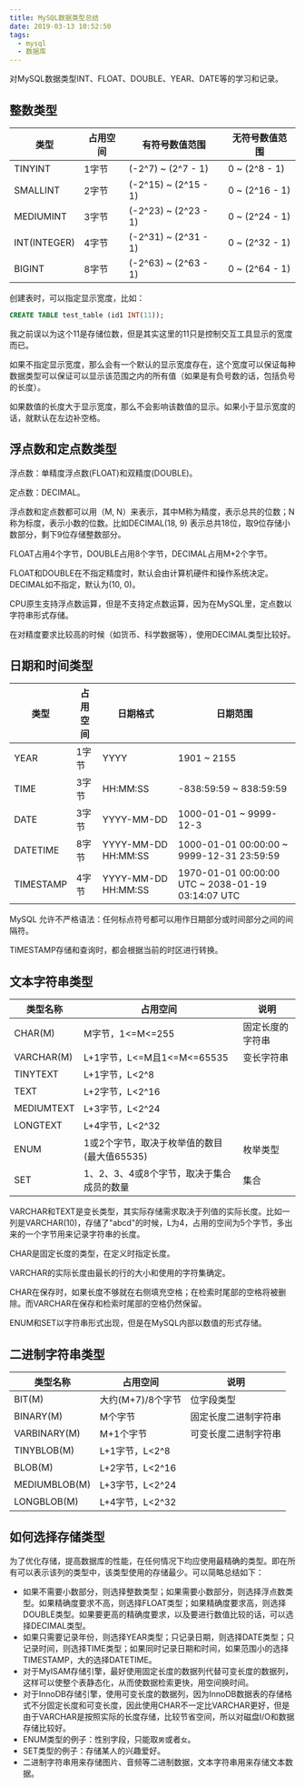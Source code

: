 ```yaml
---
title: MySQL数据类型总结
date: 2019-03-13 10:52:50
tags:
  - mysql
  - 数据库
---
```


对MySQL数据类型INT、FLOAT、DOUBLE、YEAR、DATE等的学习和记录。

<!-- more -->

## 整数类型

| 类型         | 占用空间 | 有符号数值范围       | 无符号数值范围 |
| ------------ | -------- | -------------------- | -------------- |
| TINYINT      | 1字节    | (-2^7) ~ (2^7 - 1)   | 0 ~ (2^8 - 1)  |
| SMALLINT     | 2字节    | (-2^15) ~ (2^15 - 1) | 0 ~ (2^16 - 1) |
| MEDIUMINT    | 3字节    | (-2^23) ~ (2^23 - 1) | 0 ~ (2^24 - 1) |
| INT(INTEGER) | 4字节    | (-2^31) ~ (2^31 - 1) | 0 ~ (2^32 - 1) |
| BIGINT       | 8字节    | (-2^63) ~ (2^63 - 1) | 0 ~ (2^64 - 1) |

创建表时，可以指定显示宽度，比如：

```sql
CREATE TABLE test_table (id1 INT(11));
```

我之前误以为这个11是存储位数，但是其实这里的11只是控制交互工具显示的宽度而已。

如果不指定显示宽度，那么会有一个默认的显示宽度存在，这个宽度可以保证每种数据类型可以保证可以显示该范围之内的所有值（如果是有负号数的话，包括负号的长度）。

如果数值的长度大于显示宽度，那么不会影响该数值的显示。如果小于显示宽度的话，就默认在左边补空格。

## 浮点数和定点数类型

浮点数：单精度浮点数(FLOAT)和双精度(DOUBLE)。

定点数：DECIMAL。

浮点数和定点数都可以用（M, N）来表示，其中M称为精度，表示总共的位数；N称为标度，表示小数的位数。比如DECIMAL(18, 9) 表示总共18位，取9位存储小数部分，剩下9位存储整数部分。

FLOAT占用4个字节，DOUBLE占用8个字节，DECIMAL占用M+2个字节。

FLOAT和DOUBLE在不指定精度时，默认会由计算机硬件和操作系统决定。DECIMAL如不指定，默认为(10, 0)。

CPU原生支持浮点数运算，但是不支持定点数运算，因为在MySQL里，定点数以字符串形式存储。

在对精度要求比较高的时候（如货币、科学数据等），使用DECIMAL类型比较好。

## 日期和时间类型

| 类型      | 占用空间 | 日期格式            | 日期范围                                          |
| --------- | -------- | ------------------- | ------------------------------------------------- |
| YEAR      | 1字节    | YYYY                | 1901 ~ 2155                                       |
| TIME      | 3字节    | HH:MM:SS            | -838:59:59 ~ 838:59:59                            |
| DATE      | 3字节    | YYYY-MM-DD          | 1000-01-01 ~ 9999-12-3                            |
| DATETIME  | 8字节    | YYYY-MM-DD HH:MM:SS | 1000-01-01 00:00:00 ~ 9999-12-31 23:59:59         |
| TIMESTAMP | 4字节    | YYYY-MM-DD HH:MM:SS | 1970-01-01 00:00:00 UTC ~ 2038-01-19 03:14:07 UTC |

MySQL 允许不严格语法：任何标点符号都可以用作日期部分或时间部分之间的间隔符。

TIMESTAMP存储和查询时，都会根据当前的时区进行转换。

## 文本字符串类型

| 类型名称   | 占用空间                                    | 说明             |
| ---------- | ------------------------------------------- | ---------------- |
| CHAR(M)    | M字节，1<=M<=255                            | 固定长度的字符串 |
| VARCHAR(M) | L+1字节，L<=M且1<=M<=65535                  | 变长字符串       |
| TINYTEXT   | L+1字节，L<2^8                              |                  |
| TEXT       | L+2字节，L<2^16                             |                  |
| MEDIUMTEXT | L+3字节，L<2^24                             |                  |
| LONGTEXT   | L+4字节，L<2^32                             |                  |
| ENUM       | 1或2个字节，取决于枚举值的数目(最大值65535) | 枚举类型         |
| SET        | 1、2、3、4或8个字节，取决于集合成员的数量   | 集合             |

VARCHAR和TEXT是变长类型，其实际存储需求取决于列值的实际长度。比如一列是VARCHAR(10)，存储了"abcd"的时候，L为4，占用的空间为5个字节，多出来的一个字节用来记录字符串的长度。

CHAR是固定长度的类型，在定义时指定长度。

VARCHAR的实际长度由最长的行的大小和使用的字符集确定。

CHAR在保存时，如果长度不够就在右侧填充空格；在检索时尾部的空格将被删除。而VARCHAR在保存和检索时尾部的空格仍然保留。

ENUM和SET以字符串形式出现，但是在MySQL内部以数值的形式存储。

## 二进制字符串类型

| 类型名称      | 占用空间          | 说明                 |
| ------------- | ----------------- | -------------------- |
| BIT(M)        | 大约(M+7)/8个字节 | 位字段类型           |
| BINARY(M)     | M个字节           | 固定长度二进制字符串 |
| VARBINARY(M)  | M+1个字节         | 可变长度二进制字符串 |
| TINYBLOB(M)   | L+1字节，L<2^8    |                      |
| BLOB(M)       | L+2字节，L<2^16   |                      |
| MEDIUMBLOB(M) | L+3字节，L<2^24   |                      |
| LONGBLOB(M)   | L+4字节，L<2^32   |                      |

## 如何选择存储类型

为了优化存储，提高数据库的性能，在任何情况下均应使用最精确的类型。即在所有可以表示该列的类型中，该类型使用的存储最少。可以简略总结如下：

- 如果不需要小数部分，则选择整数类型；如果需要小数部分，则选择浮点数类型。如果精确度要求不高，则选择FLOAT类型；如果精确度要求高，则选择DOUBLE类型。如果要更高的精确度要求，以及要进行数值比较的话，可以选择DECIMAL类型。
- 如果只需要记录年份，则选择YEAR类型；只记录日期，则选择DATE类型；只记录时间，则选择TIME类型；如果同时记录日期和时间，如果范围小的选择TIMESTAMP，大的选择DATETIME。
- 对于MyISAM存储引擎，最好使用固定长度的数据列代替可变长度的数据列，这样可以使整个表静态化，从而使数据检索更快，用空间换时间。
- 对于InnoDB存储引擎，使用可变长度的数据列，因为InnoDB数据表的存储格式不分固定长度和可变长度，因此使用CHAR不一定比VARCHAR更好，但是由于VARCHAR是按照实际的长度存储，比较节省空间，所以对磁盘I/O和数据存储比较好。
- ENUM类型的例子：性别字段，只能取`男`或者`女`。
- SET类型的例子：存储某人的兴趣爱好。
- 二进制字符串用来存储图片、音频等二进制数据，文本字符串用来存储文本数据。

